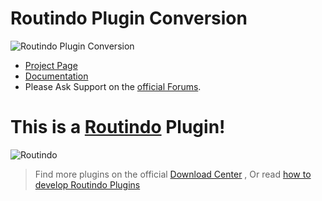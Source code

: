 # Routindo Plugin Conversion

![Routindo Plugin Conversion](https://github.com/Routindo/Routindo.PluginConversion/blob/main/Source/Routindo.Plugins.Conversion/icon.png)
- [Project Page](https://routindo.com/docs/plugins-development/) 
- [Documentation](https://routindo.com/docs/plugins-development/) 
- Please Ask Support on the [official Forums](https://routindo.com/support/forum/?view=forum&id=16). 

# This is a [Routindo](https://routindo.com) Plugin! 

![Routindo](https://routindo.com/wp-content/uploads/2021/03/routindo-with-icon-vertical-350x200-1-300x171.png)

> Find more plugins on the official [Download Center](https://routindo.com/routindo-plugins/) , Or read [how to develop Routindo Plugins](https://routindo.com/docs/plugins-development/)

